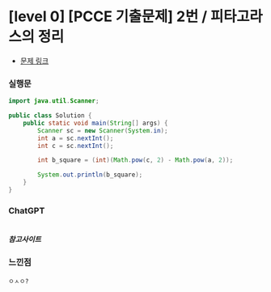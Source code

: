 # [level 0] [PCCE 기출문제] 2번 / 피타고라스의 정리

* [문제 링크](https://school.programmers.co.kr/learn/courses/30/lessons/250132)


### 실행문
```java
import java.util.Scanner;

public class Solution {
    public static void main(String[] args) {
        Scanner sc = new Scanner(System.in);
        int a = sc.nextInt();
        int c = sc.nextInt();

        int b_square = (int)(Math.pow(c, 2) - Math.pow(a, 2));

        System.out.println(b_square);
    }
}
```


### ChatGPT
```java
```


##### 참고사이트


### 느낀점
```
ㅇㅅㅇ?
``` 